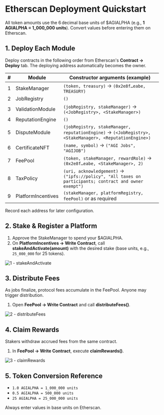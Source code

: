 # Etherscan Deployment Quickstart

All token amounts use the 6 decimal base units of $AGIALPHA (e.g., **1 AGIALPHA = 1_000_000 units**). Convert values before entering them on Etherscan.

## 1. Deploy Each Module

Deploy contracts in the following order from Etherscan's **Contract → Deploy** tab. The deploying address automatically becomes the owner.

| # | Module | Constructor arguments (example) |
| --- | --- | --- |
| 1 | StakeManager | `(token, treasury)` → `(0x2e8f…eabe, TREASURY)` |
| 2 | JobRegistry | `()` |
| 3 | ValidationModule | `(jobRegistry, stakeManager)` → `(<JobRegistry>, <StakeManager>)` |
| 4 | ReputationEngine | `()` |
| 5 | DisputeModule | `(jobRegistry, stakeManager, reputationEngine)` → `(<JobRegistry>, <StakeManager>, <ReputationEngine>)` |
| 6 | CertificateNFT | `(name, symbol)` → `("AGI Jobs", "AGIJOB")` |
| 7 | FeePool | `(token, stakeManager, rewardRole)` → `(0x2e8f…eabe, <StakeManager>, 2)` |
| 8 | TaxPolicy | `(uri, acknowledgement)` → `("ipfs://policy", "All taxes on participants; contract and owner exempt")` |
| 9 | PlatformIncentives | `(stakeManager, platformRegistry, feePool)` or as required |

Record each address for later configuration.

## 2. Stake & Register a Platform

1. Approve the StakeManager to spend your $AGIALPHA.
2. On **PlatformIncentives → Write Contract**, call **stakeAndActivate(amount)** with the desired stake (base units, e.g., `25_000_000` for 25 tokens).

![1 - stakeAndActivate](https://via.placeholder.com/650x150?text=stakeAndActivate)

## 3. Distribute Fees

As jobs finalize, protocol fees accumulate in the FeePool. Anyone may trigger distribution.

1. Open **FeePool → Write Contract** and call **distributeFees()**.

![2 - distributeFees](https://via.placeholder.com/650x150?text=distributeFees)

## 4. Claim Rewards

Stakers withdraw accrued fees from the same contract.

1. In **FeePool → Write Contract**, execute **claimRewards()**.

![3 - claimRewards](https://via.placeholder.com/650x150?text=claimRewards)

## 5. Token Conversion Reference

- `1.0 AGIALPHA = 1_000_000 units`
- `0.5 AGIALPHA = 500_000 units`
- `25 AGIALPHA = 25_000_000 units`

Always enter values in base units on Etherscan.

